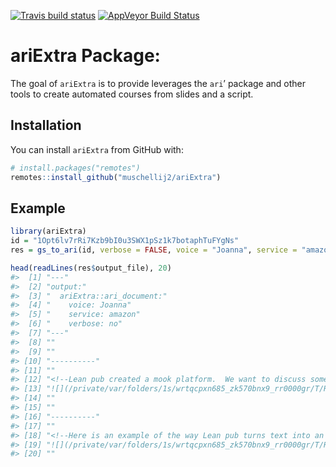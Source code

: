
[![Travis build
status](https://travis-ci.com/muschellij2/ariExtra.svg?branch=master)](https://travis-ci.com/muschellij2/ariExtra)
[![AppVeyor Build
Status](https://ci.appveyor.com/api/projects/status/github/muschellij2/ariExtra?branch=master&svg=true)](https://ci.appveyor.com/project/muschellij2/ariExtra)
<!-- README.md is generated from README.Rmd. Please edit that file -->

# ariExtra Package:

The goal of `ariExtra` is to provide leverages the `ari`’ package and
other tools to create automated courses from slides and a script.

## Installation

You can install `ariExtra` from GitHub with:

``` r
# install.packages("remotes")
remotes::install_github("muschellij2/ariExtra")
```

## Example

``` r
library(ariExtra)
id = "1Opt6lv7rRi7Kzb9bI0u3SWX1pSz1k7botaphTuFYgNs"
res = gs_to_ari(id, verbose = FALSE, voice = "Joanna", service = "amazon", open = FALSE) 
```

``` r
head(readLines(res$output_file), 20)
#>  [1] "---"                                                                                                                                               
#>  [2] "output:"                                                                                                                                           
#>  [3] "  ariExtra::ari_document:"                                                                                                                         
#>  [4] "    voice: Joanna"                                                                                                                                 
#>  [5] "    service: amazon"                                                                                                                               
#>  [6] "    verbose: no"                                                                                                                                   
#>  [7] "---"                                                                                                                                               
#>  [8] ""                                                                                                                                                  
#>  [9] ""                                                                                                                                                  
#> [10] "----------"                                                                                                                                        
#> [11] ""                                                                                                                                                  
#> [12] "<!--Lean pub created a mook platform.  We want to discuss some options for creating courses with Lean pub at Johns Hopkins.-->"                    
#> [13] "![](/private/var/folders/1s/wrtqcpxn685_zk570bnx9_rr0000gr/T/RtmpsE0Sv2/filecef632678c61.png)"                                                     
#> [14] ""                                                                                                                                                  
#> [15] ""                                                                                                                                                  
#> [16] "----------"                                                                                                                                        
#> [17] ""                                                                                                                                                  
#> [18] "<!--Here is an example of the way Lean pub turns text into an output course.  The left hand side is written in a markdown format called Markua.-->"
#> [19] "![](/private/var/folders/1s/wrtqcpxn685_zk570bnx9_rr0000gr/T/RtmpsE0Sv2/filecef62c314e21.png)"                                                     
#> [20] ""
```
